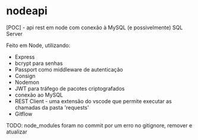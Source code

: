 # nodeapi
[POC] - api rest em node com conexão à MySQL (e possivelmente) SQL Server

Feito em Node, utilizando:

* Express
* bcrypt para senhas
* Passport como middleware de autenticação
* Consign
* Nodemon
* JWT para tráfego de pacotes criptografados
* conexão ao MySQL
* REST Client - uma extensão do vscode que permite executar as chamadas da pasta 'requests'
* Gitflow

TODO: node_modules foram no commit por um erro no gitignore, remover e atualizar
